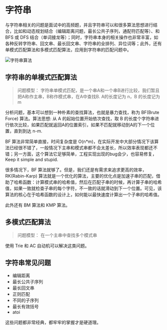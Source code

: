 # 字符串

与字符串相关的问题是面试中的高频题，并且字符串可以和很多算法思想进行结合，比如和动态规划结合（编辑距离问题，最长公共子序列，通配符匹配等）、和 BFS 或 DFS 结合（单词接龙等）；同时，字符串本身的相关操作也非常丰富，如各种反转字符串、回文串、最长回文串、字符串的全排列、异位词等；此外，还有单模式匹配算法和多模式匹配算法，应用到字符串的匹配问题中。

![字符串算法](https://raw.githubusercontent.com/shniu/algorithm004-01/master/Week%2008/id_716/string.jpg)

## 字符串的单模式匹配算法

> 问题模型：
> 字符串单模式匹配，是一个串A和一个串B进行比较，我们暂且把A称作主串，B称作模式串，在A中查找B. A的长度记为 n，B 的长度记为 m

分析问题，基本可以想到一种朴素的查找算法，也就是暴力查找，称为 BF(Brute Force) 算法。算法思想: 从 A 的起始位置开始依次查找，取 B 的长度个字符串进行依次比较，如果匹配就返回A的位置索引，如果不匹配就移动到A的下一个位置，直到到达 n-m.

BF 算法非常简单直接，时间复杂度是 O(n*m)，在实际开发中大部分情况下该算法已经很不错了，一般情况下主串和模式串都不会太差长，所以效率表现都还不错；另一方面，这个算法它足够简单，工程实现出现的bug会少，也容易修复，Keep it simple and stupid.

很多情况下，BF 算法就够了。但是，我们还是有需求来追求更高的效率，RK(Rabin-Karp) 算法就是一个优化的算法，主要的优化点是加速子串的匹配，借助了哈希函数：计算模式串的哈希值，然后在匹配子串的时候，再计算子串的哈希值，如果一致就检查子串的每个字符，不一致的话就滑动到下一个位置。可见，该算法的核心在于哈希函数的设计上，如何能以最快速度计算出一个子串的哈希值。

此外还有 BM 算法和 KMP 算法。

## 多模式匹配算法

> 问题模型：
> 在一个主串中查找多个模式串

使用 Trie 和 AC 自动机可以解决这类问题。

## 字符串常见问题

- 编辑距离
- 最长公共子序列
- 最长回文串
- 正则匹配
- 不同的子序列
- 最长有效括号
- atoi

这些问题都非常经典，都牢牢的掌握才是硬道理。
